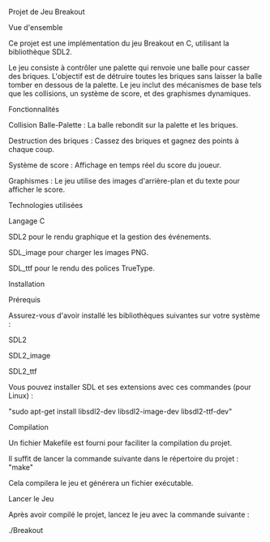 Projet de Jeu Breakout

Vue d'ensemble

Ce projet est une implémentation du jeu Breakout en C, utilisant la bibliothèque SDL2. 

Le jeu consiste à contrôler une palette qui renvoie une balle pour casser des briques. L'objectif est de détruire toutes les briques sans laisser la balle tomber en dessous de la palette. Le jeu inclut des mécanismes de base tels que les collisions, un système de score, et des graphismes dynamiques.

Fonctionnalités

Collision Balle-Palette : La balle rebondit sur la palette et les briques.

Destruction des briques : Cassez des briques et gagnez des points à chaque coup.

Système de score : Affichage en temps réel du score du joueur.

Graphismes : Le jeu utilise des images d'arrière-plan et du texte pour afficher le score.

Technologies utilisées

Langage C

SDL2 pour le rendu graphique et la gestion des événements.

SDL_image pour charger les images PNG.

SDL_ttf pour le rendu des polices TrueType.


Installation

Prérequis

Assurez-vous d'avoir installé les bibliothèques suivantes sur votre système :

SDL2

SDL2_image

SDL2_ttf

Vous pouvez installer SDL et ses extensions avec ces commandes (pour Linux) :

"sudo apt-get install libsdl2-dev libsdl2-image-dev libsdl2-ttf-dev"

Compilation

Un fichier Makefile est fourni pour faciliter la compilation du projet. 

Il suffit de lancer la commande suivante dans le répertoire du projet : "make"

Cela compilera le jeu et générera un fichier exécutable.

Lancer le Jeu

Après avoir compilé le projet, lancez le jeu avec la commande suivante :

./Breakout
